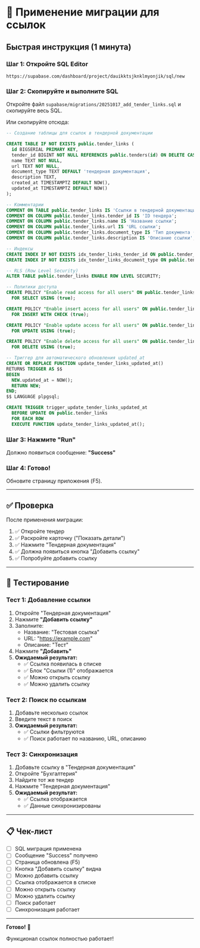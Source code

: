 # 🚀 Применение миграции для ссылок

## Быстрая инструкция (1 минута)

### Шаг 1: Откройте SQL Editor

```
https://supabase.com/dashboard/project/dauikktsjknklmyonjik/sql/new
```

### Шаг 2: Скопируйте и выполните SQL

Откройте файл `supabase/migrations/20251017_add_tender_links.sql` и скопируйте весь SQL.

Или скопируйте отсюда:

```sql
-- Создание таблицы для ссылок в тендерной документации

CREATE TABLE IF NOT EXISTS public.tender_links (
  id BIGSERIAL PRIMARY KEY,
  tender_id BIGINT NOT NULL REFERENCES public.tenders(id) ON DELETE CASCADE,
  name TEXT NOT NULL,
  url TEXT NOT NULL,
  document_type TEXT DEFAULT 'тендерная документация',
  description TEXT,
  created_at TIMESTAMPTZ DEFAULT NOW(),
  updated_at TIMESTAMPTZ DEFAULT NOW()
);

-- Комментарии
COMMENT ON TABLE public.tender_links IS 'Ссылки в тендерной документации';
COMMENT ON COLUMN public.tender_links.tender_id IS 'ID тендера';
COMMENT ON COLUMN public.tender_links.name IS 'Название ссылки';
COMMENT ON COLUMN public.tender_links.url IS 'URL ссылки';
COMMENT ON COLUMN public.tender_links.document_type IS 'Тип документа (тендерная документация, закрывающие документы, прочее)';
COMMENT ON COLUMN public.tender_links.description IS 'Описание ссылки';

-- Индексы
CREATE INDEX IF NOT EXISTS idx_tender_links_tender_id ON public.tender_links(tender_id);
CREATE INDEX IF NOT EXISTS idx_tender_links_document_type ON public.tender_links(document_type);

-- RLS (Row Level Security)
ALTER TABLE public.tender_links ENABLE ROW LEVEL SECURITY;

-- Политики доступа
CREATE POLICY "Enable read access for all users" ON public.tender_links
  FOR SELECT USING (true);

CREATE POLICY "Enable insert access for all users" ON public.tender_links
  FOR INSERT WITH CHECK (true);

CREATE POLICY "Enable update access for all users" ON public.tender_links
  FOR UPDATE USING (true);

CREATE POLICY "Enable delete access for all users" ON public.tender_links
  FOR DELETE USING (true);

-- Триггер для автоматического обновления updated_at
CREATE OR REPLACE FUNCTION update_tender_links_updated_at()
RETURNS TRIGGER AS $$
BEGIN
  NEW.updated_at = NOW();
  RETURN NEW;
END;
$$ LANGUAGE plpgsql;

CREATE TRIGGER trigger_update_tender_links_updated_at
  BEFORE UPDATE ON public.tender_links
  FOR EACH ROW
  EXECUTE FUNCTION update_tender_links_updated_at();
```

### Шаг 3: Нажмите "Run"

Должно появиться сообщение: **"Success"**

### Шаг 4: Готово!

Обновите страницу приложения (F5).

---

## ✅ Проверка

После применения миграции:

1. ✅ Откройте тендер
2. ✅ Раскройте карточку ("Показать детали")
3. ✅ Нажмите "Тендерная документация"
4. ✅ Должна появиться кнопка "Добавить ссылку"
5. ✅ Попробуйте добавить ссылку

---

## 🧪 Тестирование

### Тест 1: Добавление ссылки

1. Откройте "Тендерная документация"
2. Нажмите **"Добавить ссылку"**
3. Заполните:
   - Название: "Тестовая ссылка"
   - URL: "https://example.com"
   - Описание: "Тест"
4. Нажмите **"Добавить"**
5. **Ожидаемый результат:**
   - ✅ Ссылка появилась в списке
   - ✅ Блок "Ссылки (1)" отображается
   - ✅ Можно открыть ссылку
   - ✅ Можно удалить ссылку

### Тест 2: Поиск по ссылкам

1. Добавьте несколько ссылок
2. Введите текст в поиск
3. **Ожидаемый результат:**
   - ✅ Ссылки фильтруются
   - ✅ Поиск работает по названию, URL, описанию

### Тест 3: Синхронизация

1. Добавьте ссылку в "Тендерная документация"
2. Откройте "Бухгалтерия"
3. Найдите тот же тендер
4. Нажмите "Тендерная документация"
5. **Ожидаемый результат:**
   - ✅ Ссылка отображается
   - ✅ Данные синхронизированы

---

## 📋 Чек-лист

- [ ] SQL миграция применена
- [ ] Сообщение "Success" получено
- [ ] Страница обновлена (F5)
- [ ] Кнопка "Добавить ссылку" видна
- [ ] Можно добавить ссылку
- [ ] Ссылка отображается в списке
- [ ] Можно открыть ссылку
- [ ] Можно удалить ссылку
- [ ] Поиск работает
- [ ] Синхронизация работает

---

**Готово!** 🎉

Функционал ссылок полностью работает!
